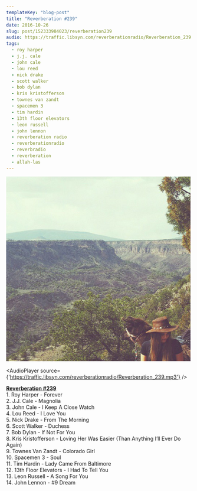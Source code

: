 ```yaml
---
templateKey: "blog-post"
title: "Reverberation #239"
date: 2016-10-26
slug: post/152333984023/reverberation239
audio: https://traffic.libsyn.com/reverberationradio/Reverberation_239.mp3
tags:
  - roy harper
  - j.j. cale
  - john cale
  - lou reed
  - nick drake
  - scott walker
  - bob dylan
  - kris kristofferson
  - townes van zandt
  - spacemen 3
  - tim hardin
  - 13th floor elevators
  - leon russell
  - john lennon
  - reverberation radio
  - reverberationradio
  - reverbradio
  - reverberation
  - allah-las
---
```


![Reverberation #239](../images/313d040ca2652da35c7e8c08cbe8cb2eedc810534405268e5721a68247d39d23.png)

<AudioPlayer source={'https://traffic.libsyn.com/reverberationradio/Reverberation_239.mp3'} />

<p><b><a href="https://traffic.libsyn.com/reverberationradio/Reverberation_239.mp3">Reverberation #239</a></b><br />1.&nbsp;Roy Harper - Forever<br />2. J.J. Cale - Magnolia<br />3. John Cale - I Keep A Close Watch<br />4. Lou Reed - I Love You<br />5. Nick Drake - From The Morning<br />6. Scott Walker - Duchess<br />7. Bob Dylan - If Not For You<br />8. Kris Kristofferson - Loving Her Was Easier (Than Anything I&rsquo;ll Ever Do Again)<br />9. Townes Van Zandt - Colorado Girl<br />10. Spacemen 3 - Soul<br />11. Tim Hardin - Lady Came From Baltimore<br />12. 13th Floor Elevators - I Had To Tell You<br />13. Leon Russell - A Song For You<br />14. John Lennon - #9 Dream</p>
